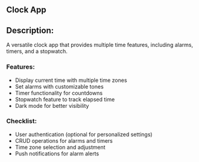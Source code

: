 
## Clock App

## Description:  
A versatile clock app that provides multiple time features, including alarms, timers, and a stopwatch.

### Features:
- Display current time with multiple time zones
- Set alarms with customizable tones
- Timer functionality for countdowns
- Stopwatch feature to track elapsed time
- Dark mode for better visibility

### Checklist:
- User authentication (optional for personalized settings)
- CRUD operations for alarms and timers
- Time zone selection and adjustment
- Push notifications for alarm alerts
